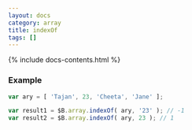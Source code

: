 ```yaml
---
layout: docs
category: array
title: indexOf
tags: []
---
```


{% include docs-contents.html %}

### Example
```js
var ary = [ 'Tajan', 23, 'Cheeta', 'Jane' ];

var result1 = $B.array.indexOf( ary, '23' ); // -1
var result2 = $B.array.indexOf( ary, 23 ); // 1
```